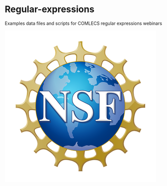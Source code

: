 # Regular-expressions
Examples data files and scripts for COMLECS regular expressions webinars


![image info](./images/NSF_Official_logo_Med_Res_600ppi.png)
